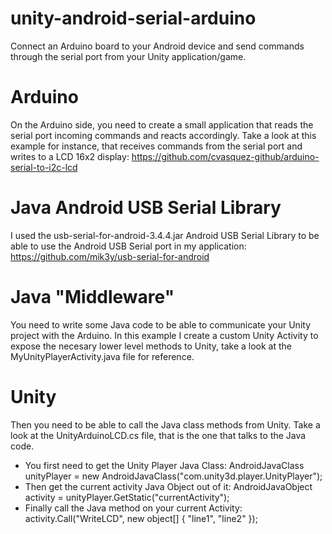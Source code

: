 # unity-android-serial-arduino
Connect an Arduino board to your Android device and send commands through the serial port from your Unity application/game.


# Arduino
On the Arduino side, you need to create a small application that reads the serial port incoming commands and reacts accordingly.
Take a look at this example for instance, that receives commands from the serial port and writes to a LCD 16x2 display: 
https://github.com/cvasquez-github/arduino-serial-to-i2c-lcd

# Java Android USB Serial Library
I used the usb-serial-for-android-3.4.4.jar Android USB Serial Library to be able to use the Android USB Serial port in my application:
https://github.com/mik3y/usb-serial-for-android

# Java "Middleware"
You need to write some Java code to be able to communicate your Unity project with the Arduino.
In this example I create a custom Unity Activity to expose the necesary lower level methods to Unity, take a look at the MyUnityPlayerActivity.java  file for reference.

# Unity
Then you need to be able to call the Java class methods from Unity.
Take a look at the UnityArduinoLCD.cs file, that is the one that talks to the Java code.
- You first need to get the Unity Player Java Class: AndroidJavaClass unityPlayer = new AndroidJavaClass("com.unity3d.player.UnityPlayer");
- Then get the current activity Java Object out of it: AndroidJavaObject activity = unityPlayer.GetStatic<AndroidJavaObject>("currentActivity");
- Finally call the Java method on your current Activity: activity.Call("WriteLCD", new object[] { "line1", "line2" });  

